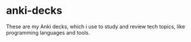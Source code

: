 # anki-decks
These are my Anki decks, which i use to study and review tech topics, like programming languages and tools.
